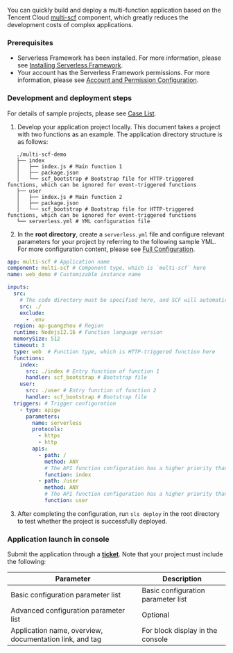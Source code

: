 You can quickly build and deploy a multi-function application based on the Tencent Cloud [multi-scf](https://github.com/serverless-components/tencent-multi-scf) component, which greatly reduces the development costs of complex applications.

### Prerequisites
- Serverless Framework has been installed. For more information, please see [Installing Serverless Framework](https://intl.cloud.tencent.com/document/product/1040/37034).
- Your account has the Serverless Framework permissions. For more information, please see [Account and Permission Configuration](https://intl.cloud.tencent.com/document/product/1040/36793).

### Development and deployment steps
For details of sample projects, please see [Case List](https://github.com/serverless-components/tencent-multi-scf/tree/master/examples).

1. Develop your application project locally. This document takes a project with two functions as an example. The application directory structure is as follows:
```
   ./multi-scf-demo
   ├── index
   │   ├── index.js # Main function 1
   │   ├── package.json
   │   └── scf_bootstrap # Bootstrap file for HTTP-triggered functions, which can be ignored for event-triggered functions
   ├── user
   │   ├── index.js # Main function 2
   │   ├── package.json
   │   └── scf_bootstrap # Bootstrap file for HTTP-triggered functions, which can be ignored for event-triggered functions
   └── serverless.yml # YML configuration file
```

2. In the **root directory**, create a `serverless.yml` file and configure relevant parameters for your project by referring to the following sample YML. For more configuration content, please see [Full Configuration](https://github.com/serverless-components/tencent-multi-scf/blob/master/docs/configure.md).
```yml
app: multi-scf # Application name
component: multi-scf # Component type, which is `multi-scf` here
name: web_demo # Customizable instance name

inputs:
  src:
    # The code directory must be specified here, and SCF will automatically split the function code according to the function configuration
    src: ./
    exclude:
      - .env
  region: ap-guangzhou # Region
  runtime: Nodejs12.16 # Function language version
  memorySize: 512
  timeout: 3
  type: web  # Function type, which is HTTP-triggered function here
  functions:
    index:
      src: ./index # Entry function of function 1
      handler: scf_bootstrap # Bootstrap file
    user:
      src: ./user # Entry function of function 2
      handler: scf_bootstrap # Bootstrap file
  triggers: # Trigger configuration
    - type: apigw
      parameters:
        name: serverless
        protocols:
          - https
          - http
        apis:
          - path: /
            method: ANY
            # The API function configuration has a higher priority than the outer function
            function: index
          - path: /user
            method: ANY
            # The API function configuration has a higher priority than the outer function
            function: user
```

3. After completing the configuration, run `sls deploy` in the root directory to test whether the project is successfully deployed.


### Application launch in console
Submit the application through a **[ticket](https://console.cloud.tencent.com/workorder/category?level1_id=876&level2_id=1123&source=0&data_title=Serverless%20Framework&step=1)**. Note that your project must include the following:

| Parameter | Description |  
| ----------------------- |----------| 
| Basic configuration parameter list | Basic configuration parameter list |
| Advanced configuration parameter list | Optional |
| Application name, overview, documentation link, and tag | For block display in the console |
